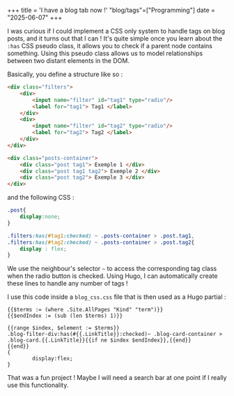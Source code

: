 +++
title = 'I have a blog tab now !'
"blog/tags"=["Programming"]
date = "2025-06-07"
+++

I was curious if I could implement a CSS only system to handle tags on blog posts, and it turns out that I can ! 
It's quite simple once you learn about the `:has` CSS pseudo class, it allows you to check if a parent node contains something. Using this pseudo class allows us to model relationships between two distant elements in the DOM.

Basically, you define a structure like so :
```html
<div class="filters">
    <div>
        <input name="filter" id="tag1" type="radio"/>
        <label for="tag1"> Tag1 </label>
    </div>
    <div>
        <input name="filter" id="tag2" type="radio"/>
        <label for="tag2"> Tag2 </label>
    </div>
</div>

<div class="posts-container">
    <div class="post tag1"> Exemple 1 </div>
    <div class="post tag1 tag2"> Exemple 2 </div>
    <div class="post tag2"> Exemple 3 </div>
</div>
```

and the following CSS :
```css 
.post{
    display:none;
}

.filters:has(#tag1:checked) ~ .posts-container > .post.tag1,
.filters:has(#tag2:checked) ~ .posts-container > .post.tag2{
    display : flex;
}
```

We use the neighbour's selector `~` to access the corresponding tag class when the radio button is checked. 
Using Hugo, I can automatically create these lines to handle any number of tags !

I use this code inside a `blog_css.css` file that is then used as a Hugo partial :
```hugo
{{$terms := (where .Site.AllPages "Kind" "term")}}
{{$endIndex := (sub (len $terms) 1)}}

{{range $index, $element := $terms}}
.blog-filter-div:has(#{{.LinkTitle}}:checked)~ .blog-card-container > .blog-card.{{.LinkTitle}}{{if ne $index $endIndex}},{{end}}
{{end}}
{
        display:flex;
}
```

That was a fun project ! Maybe I will need a search bar at one point if I really use this functionality.
